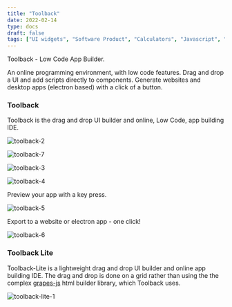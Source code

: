 ```yaml
---
title: "Toolback"
date: 2022-02-14
type: docs
draft: false
tags: ["UI widgets", "Software Product", "Calculators", "Javascript", "Jupyter"]
---
```


Toolback - Low Code App Builder. 

An online programming environment, with low code features.  Drag and drop a UI and add scripts directly to components.  Generate websites and desktop apps (electron based) with a click of a button.

### Toolback

Toolback is the drag and drop UI builder and online, Low Code, app building IDE.

<!-- ![toolback-1](/projects/websites/images/toolback-1.png) -->

![toolback-2](/projects/websites/images/toolback-2.png)

![toolback-7](/projects/websites/images/toolback-7-drag-drop.png)

![toolback-3](/projects/websites/images/toolback-3.png)

![toolback-4](/projects/websites/images/toolback-4.png)

Preview your app with a key press.

![toolback-5](/projects/websites/images/toolback-5-menus.gif)

Export to a website or electron app - one click!

![toolback-6](/projects/websites/images/toolback-6-electron.png)


### Toolback Lite

Toolback-Lite is a lightweight drag and drop UI builder and online app building IDE. The drag and drop is done on a grid rather than using the the complex [grapes-js](https://grapesjs.com/) html builder library, which Toolback uses. 

![toolback-lite-1](/projects/websites/images/toolback-lite-1.gif)
